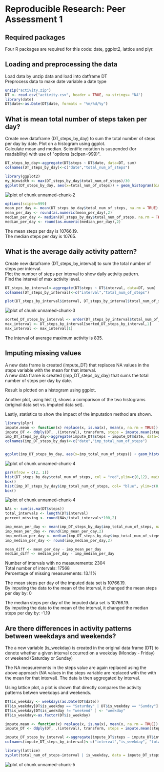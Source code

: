 # Reproducible Research: Peer Assessment 1

## Required packages
Four R packages are required for this code: date, ggplot2, lattice and plyr.

## Loading and preprocessing the data
Load data by unzip data and load into datframe DT  
Preprocess data to make date variable a date type


```r
unzip("activity.zip")
DT <- read.csv("activity.csv", header = TRUE, na.strings= "NA")
library(date)
DT$date<-as.Date(DT$date, formats = "%m/%d/%y")
```

## What is mean total number of steps taken per day?
Create new dataframe (DT_steps_by_day) to sum the total number of steps per day by date.
Plot on a histogram using ggplot.  
Calculate mean and median.  Scientific notation is suspended (for readability) with use of "options (scipen=999)".


```r
DT_steps_by_day<-aggregate(DT$steps ~ DT$date, data=DT, sum)
colnames(DT_steps_by_day)<-c("date","total_num_of_steps")

library(ggplot2)
my_binwidth <- max(DT_steps_by_day$total_num_of_steps)/30
ggplot(DT_steps_by_day, aes(x=total_num_of_steps)) + geom_histogram(binwidth = my_binwidth) + labs(title = "Histogram of Total Steps/Day")
```

![plot of chunk unnamed-chunk-2](./PA1_template_files/figure-html/unnamed-chunk-2.png) 

```r
options(scipen=999)
mean_per_day <- mean(DT_steps_by_day$total_num_of_steps, na.rm = TRUE)
mean_per_day <- round(as.numeric(mean_per_day),2)
median_per_day <- median(DT_steps_by_day$total_num_of_steps, na.rm = TRUE)
median_per_day <- round(as.numeric(median_per_day),2)
```
The mean steps per day is 10766.19.  
The median steps per day is 10765.

## What is the average daily activity pattern?
Create new dataframe (DT_steps_by_interval) to sum the total number of steps per interval.  
Plot the number of steps per interval to show daily activity pattern.  
Find the interval of max activity level.

```r
DT_steps_by_interval<-aggregate(DT$steps ~ DT$interval, data=DT, sum)
colnames(DT_steps_by_interval)<-c("interval","total_num_of_steps")

plot(DT_steps_by_interval$interval, DT_steps_by_interval$total_num_of_steps,type = "l", ylab = "Count of Steps", xlab = "Interval")
```

![plot of chunk unnamed-chunk-3](./PA1_template_files/figure-html/unnamed-chunk-3.png) 

```r
sorted_DT_steps_by_interval <- order(DT_steps_by_interval$total_num_of_steps,decreasing = TRUE)
max_interval <- DT_steps_by_interval[sorted_DT_steps_by_interval,1]
max_interval <- max_interval[1]
```
The interval of average maximum activity is 835.

## Imputing missing values
A new data frame is created (impute_DT) that replaces NA values in the steps variable with the mean for that interval.  
A new data frame is created (imp_DT_steps_by_day) that sums the total number of steps per day by date.  

Result is plotted on a histogram using ggplot.

Another plot, using hist (), shows a comparison of the two histograms (original data set vs. imputed data set).  

Lastly, statistics to show the impact of the imputation method are shown.  

```r
library(plyr)
impute.mean <- function(x) replace(x, is.na(x), mean(x, na.rm = TRUE))
impute_DT <- ddply(DT, .(interval), transform, steps = impute.mean(steps))
imp_DT_steps_by_day<-aggregate(impute_DT$steps ~ impute_DT$date, data=impute_DT, sum)
colnames(imp_DT_steps_by_day)<-c("date","imp_total_num_of_steps")


ggplot(imp_DT_steps_by_day, aes(x=imp_total_num_of_steps)) + geom_histogram(binwidth = my_binwidth) + labs(title = "Histogram of Total Steps/Day of Imputed Data Set")
```

![plot of chunk unnamed-chunk-4](./PA1_template_files/figure-html/unnamed-chunk-41.png) 

```r
par(mfrow = c(2, 1))
hist(DT_steps_by_day$total_num_of_steps, col = "red",ylim=c(0,12), main="Original Data", xlab="Steps per Day",breaks=seq(0,22500,by = my_binwidth))
box()
hist(imp_DT_steps_by_day$imp_total_num_of_steps, col= "blue", ylim=c(0,12), main="Imputed Data", xlab="Steps per Day", breaks=seq(0,22500,by = my_binwidth))
box()
```

![plot of chunk unnamed-chunk-4](./PA1_template_files/figure-html/unnamed-chunk-42.png) 

```r
NAs <- sum(is.na(DT$steps))
total_intervals <- length(DT$interval)
percent_missing <- round(NAs/total_intervals*100,2)

imp_mean_per_day <- mean(imp_DT_steps_by_day$imp_total_num_of_steps, na.rm = TRUE)
imp_mean_per_day <- round(imp_mean_per_day,2)
imp_median_per_day <- median(imp_DT_steps_by_day$imp_total_num_of_steps, na.rm = TRUE)
imp_median_per_day <- round(imp_median_per_day,2)

mean_diff <- mean_per_day - imp_mean_per_day
median_diff <- median_per_day - imp_median_per_day
```


Number of intervals with no measurements: 2304  
Total number of intervals: 17568  
Percentage of missing measurements: 13.11%  
  
The mean steps per day of the imputed data set is 10766.19.  
By imputing the data to the mean of the interval, it changed the mean steps per day by: 0  

The median steps per day of the imputed data set is 10766.19.  
By imputing the data to the mean of the interval, it changed the median steps per day by: -1.19  

## Are there differences in activity patterns between weekdays and weekends?  
The a new variable (is_weekday) is created in the original data frame (DT) to denote whether a given interval occurred on a weekday (Monday - Friday) or weekend (Saturday or Sunday)

The NA measurements in the steps value are again replaced using the above approach (NA values in the steps variable are replaced with the with the mean for that interval).  The data is then aggregated by interval.

Using lattice plot, a plot is shown that directly compares the activity patterns betwen weekdays and weekends.


```r
DT$is_weekday <- weekdays(as.Date(DT$date))
DT$is_weekday[DT$is_weekday == "Saturday" | DT$is_weekday == "Sunday"] <- "weekend"
DT$is_weekday[DT$is_weekday != "weekend" ] <- "weekday"
DT$is_weekday<-as.factor(DT$is_weekday)

impute.mean <- function(x) replace(x, is.na(x), mean(x, na.rm = TRUE))
impute_DT <- ddply(DT, .(interval), transform, steps = impute.mean(steps))

impute_DT_steps_by_interval <-aggregate(impute_DT$steps ~ impute_DT$interval + impute_DT$is_weekday, data=DT, sum)
colnames(impute_DT_steps_by_interval)<-c("interval","is_weekday", "total_num_of_steps")

library(lattice) 
xyplot(total_num_of_steps~interval | is_weekday, data = impute_DT_steps_by_interval, type = "l", groups = is_weekday,layout=c(1,2))
```

![plot of chunk unnamed-chunk-5](./PA1_template_files/figure-html/unnamed-chunk-5.png) 

